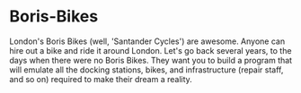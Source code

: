 # Boris-Bikes
London's Boris Bikes (well, 'Santander Cycles') are awesome.
Anyone can hire out a bike and ride it around London.
Let's go back several years, to the days when there were no Boris Bikes.
They want you to build a program that will emulate all the docking stations,
bikes, and infrastructure (repair staff, and so on) required to make their dream a reality.
